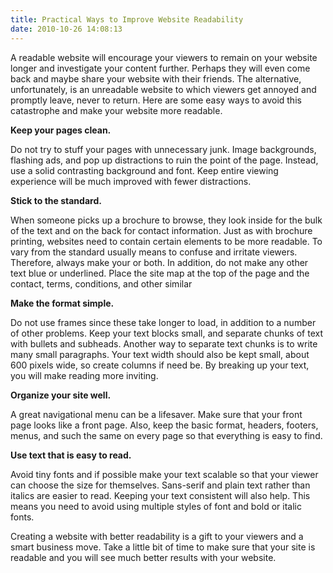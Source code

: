 ```yaml
---
title: Practical Ways to Improve Website Readability
date: 2010-10-26 14:08:13
---
```


A readable website will encourage your viewers to remain on your website
longer and investigate your content further. Perhaps they will even come
back and maybe share your website with their friends. The alternative,
unfortunately, is an unreadable website to which viewers get annoyed and
promptly leave, never to return. Here are some easy ways to avoid this
catastrophe and make your website more readable.

**Keep your pages clean.**

Do not try to stuff your pages with unnecessary junk. Image backgrounds,
flashing ads, and pop up
distractions to ruin the point of the page. Instead, use a solid
contrasting background and font. Keep
entire viewing experience will be much improved with fewer distractions.

**Stick to the standard.**

When someone picks up a brochure to browse, they look inside for the
bulk of the text and on the back for contact information. Just as with
brochure printing, websites need to contain certain elements to be more
readable. To vary from the standard usually means to confuse and
irritate viewers. Therefore, always make your
or both. In addition, do not make any other text blue or underlined.
Place the site map at the top of the page and the contact, terms,
conditions, and other similar

**Make the format simple.**

Do not use frames since these take longer to load, in addition to a
number of other problems. Keep your text blocks small, and separate
chunks of text with bullets and subheads. Another way to separate text
chunks is to write many small paragraphs. Your text width should also be
kept small, about 600 pixels wide, so create columns if need be. By
breaking up your text, you will make reading more inviting.

**Organize your site well.**

A great navigational menu can be a lifesaver. Make sure that your front
page looks like a front page. Also, keep the basic format, headers,
footers, menus, and such the same on every page so that everything is
easy to find.

**Use text that is easy to read.**

Avoid tiny fonts and if possible make your text scalable so that your
viewer can choose the size for themselves. Sans-serif and plain text
rather than italics are easier to read. Keeping your text consistent
will also help. This means you need to avoid using multiple styles of
font and bold or italic fonts.

Creating a website with better readability is a gift to your viewers and
a smart business move. Take a little bit of time to make sure that your
site is readable and you will see much better results with your website.
